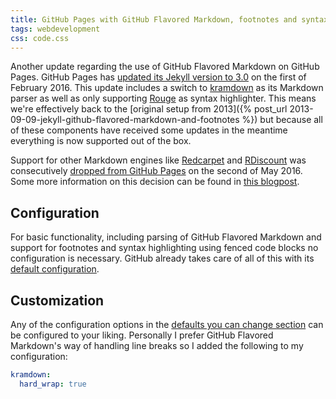 ```yaml
---
title: GitHub Pages with GitHub Flavored Markdown, footnotes and syntax highlighting simplified
tags: webdevelopment
css: code.css
---
```


Another update regarding the use of GitHub Flavored Markdown on GitHub Pages. GitHub Pages has [updated its Jekyll version to 3.0](https://github.blog/2016-02-01-github-pages-now-faster-and-simpler-with-jekyll-3-0/) on the first of February 2016.
This update includes a switch to [kramdown](https://kramdown.gettalong.org) as its Markdown parser as well as only supporting [Rouge](http://kramdown.gettalong.org/syntax_highlighter/rouge.html) as syntax highlighter. This means we're effectively back to the [original setup from 2013]({% post_url 2013-09-09-jekyll-github-flavored-markdown-and-footnotes %}) but because all of these components have received some updates in the meantime everything is now supported out of the box.

Support for other Markdown engines like [Redcarpet](https://github.com/vmg/redcarpet) and [RDiscount](https://github.com/davidfstr/rdiscount) was consecutively [dropped from GitHub Pages](https://github.blog/2016-05-02-github-pages-drops-support-for-rdiscount-redcarpet-and-redcloth-textile-markup-engines/) on the second of May 2016.
Some more information on this decision can be found in [this blogpost](https://github.blog/2016-04-01-a-look-behind-our-decision-to-standardize-on-a-single-markdown-engine-for-github-pages/).

## Configuration
For basic functionality, including parsing of GitHub Flavored Markdown and support for footnotes and syntax highlighting using fenced code blocks no configuration is necessary.
GitHub already takes care of all of this with its [default configuration](https://help.github.com/en/articles/configuring-jekyll).

## Customization
Any of the configuration options in the [defaults you can change section](https://help.github.com/en/articles/configuring-jekyll#defaults-you-can-change) can be configured to your liking.
Personally I prefer GitHub Flavored Markdown's way of handling line breaks so I added the following to my configuration:
```yaml
kramdown:
  hard_wrap: true
```
